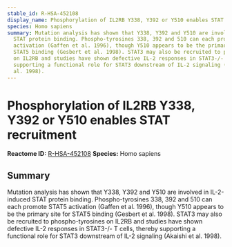```yaml
---
stable_id: R-HSA-452108
display_name: Phosphorylation of IL2RB Y338, Y392 or Y510 enables STAT recruitment
species: Homo sapiens
summary: Mutation analysis has shown that Y338, Y392 and Y510 are involved in IL-2-induced
  STAT protein binding. Phospho-tyrosines 338, 392 and 510 can each promote STAT5
  activation (Gaffen et al. 1996), though Y510 appears to be the primary site for
  STAT5 binding (Gesbert et al. 1998). STAT3 may also be recruited to phospho-tyrosines
  on IL2RB and studies have shown defective IL-2 responses in STAT3-/- T cells, thereby
  supporting a functional role for STAT3 downstream of IL-2 signaling (Akaishi et
  al. 1998).
---
```


# Phosphorylation of IL2RB Y338, Y392 or Y510 enables STAT recruitment
**Reactome ID:** [R-HSA-452108](https://reactome.org/content/detail/R-HSA-452108)
**Species:** Homo sapiens

## Summary

Mutation analysis has shown that Y338, Y392 and Y510 are involved in IL-2-induced STAT protein binding. Phospho-tyrosines 338, 392 and 510 can each promote STAT5 activation (Gaffen et al. 1996), though Y510 appears to be the primary site for STAT5 binding (Gesbert et al. 1998). STAT3 may also be recruited to phospho-tyrosines on IL2RB and studies have shown defective IL-2 responses in STAT3-/- T cells, thereby supporting a functional role for STAT3 downstream of IL-2 signaling (Akaishi et al. 1998).
